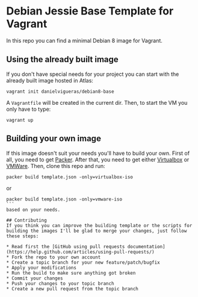 # Debian Jessie Base Template for Vagrant
In this repo you can find a minimal Debian 8 image for Vagrant.

## Using the already built image
If you don't have special needs for your project you can start with the already built image hosted in Atlas:

```
vagrant init danielvigueras/debian8-base
```

A `Vagrantfile` will be created in the current dir. Then, to start the VM you only have to type:
```
vagrant up
```

## Building your own image
If this image doesn't suit your needs you'll have to build your own. First of all, you need to get [Packer](https://www.packer.io/). After that, you need to get either [Virtualbox](https://www.packer.io/docs/builders/virtualbox-iso.html) or [VMWare](https://www.packer.io/docs/builders/vmware-iso.html). Then, clone this repo and run:
```
packer build template.json -only=virtualbox-iso
```
or
````
packer build template.json -only=vmware-iso
```
based on your needs.

## Contributing
If you think you can improve the building template or the scripts for building the images I'll be glad to merge your changes, just follow these steps:

* Read first the [GitHub using pull requests documentation](https://help.github.com/articles/using-pull-requests/)
* Fork the repo to your own account
* Create a topic branch for your new feature/patch/bugfix
* Apply your modifications
* Run the build to make sure anything got broken
* Commit your changes
* Push your changes to your topic branch
* Create a new pull request from the topic branch


